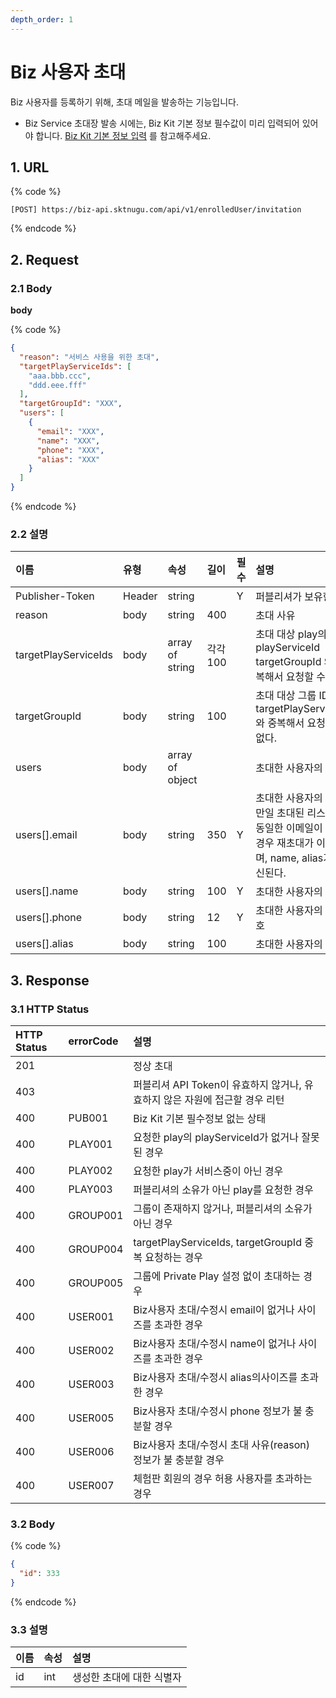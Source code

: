 ```yaml
---
depth_order: 1
---
```


# Biz 사용자 초대

Biz 사용자를 등록하기 위해, 초대 메일을 발송하는 기능입니다.

* Biz Service 초대장 발송 시에는, Biz Kit 기본 정보 필수값이 미리 입력되어 있어야 합니다. [Biz Kit 기본 정보 입력](../../../manage-enrolled-user/enrolled-user-invitation-biz) 를 참고해주세요.

## 1. URL

{% code %}
```text
[POST] https://biz-api.sktnugu.com/api/v1/enrolledUser/invitation
```
{% endcode %}

## 2. Request

### 2.1 Body

**body**

{% code %}
```json
{
  "reason": "서비스 사용을 위한 초대",
  "targetPlayServiceIds": [
    "aaa.bbb.ccc",
    "ddd.eee.fff"
  ],
  "targetGroupId": "XXX",
  "users": [
    {
      "email": "XXX",
      "name": "XXX",
      "phone": "XXX",
      "alias": "XXX"
    }
  ]
}
```
{% endcode %}

### 2.2 설명

| 이름                   | 유형     | 속성              | 길이      | 필수     | 설명                                                                      |
|:---------------------|:-------|:----------------|:--------|:-------|:------------------------------------------------------------------------|
| Publisher-Token      | Header | string          |         | Y      | 퍼블리셔가 보유한 토큰                                                            |
| reason               | body   | string          | 400     |        | 초대 사유                                                                   |
| targetPlayServiceIds | body   | array of string | 각각 100  |        | 초대 대상 play의 playServiceId targetGroupId 와 중복해서 요청할 수 없다.                |
| targetGroupId        | body   | string          | 100     |        | 초대 대상 그룹 ID targetPlayServiceIds 와 중복해서 요청할 수 없다.                       |
| users                | body   | array of object |         |        | 초대한 사용자의 정보                                                             |
| users\[\].email      | body   | string          | 350     | Y      | 초대한 사용자의 이메일 만일 초대된 리스트에 동일한 이메일이 존재할 경우 재초대가 이뤄지며, name, alias가 갱신된다.  |
| users\[\].name       | body   | string          | 100     | Y      | 초대한 사용자의 이름                                                             |
| users\[\].phone      | body   | string          | 12      | Y      | 초대한 사용자의 전화번호                                                           |
| users\[\].alias      | body   | string          | 100     |        | 초대한 사용자의 Alias                                                          |

## 3. Response

### 3.1 HTTP Status

| HTTP Status | errorCode  | 설명                                               |
|:------------|:-----------|:-------------------------------------------------|
| 201         |            | 정상 초대                                            |
| 403         |            | 퍼블리셔 API Token이 유효하지 않거나, 유효하지 않은 자원에 접근할 경우 리턴  |
| 400         | PUB001     | Biz Kit 기본 필수정보 없는 상태                            |
| 400         | PLAY001    | 요청한 play의 playServiceId가 없거나 잘못된 경우              |
| 400         | PLAY002    | 요청한 play가 서비스중이 아닌 경우                            |
| 400         | PLAY003    | 퍼블리셔의 소유가 아닌 play를 요청한 경우                        |
| 400         | GROUP001   | 그룹이 존재하지 않거나, 퍼블리셔의 소유가 아닌 경우                    |
| 400         | GROUP004   | targetPlayServiceIds, targetGroupId 중복 요청하는 경우   |
| 400         | GROUP005   | 그룹에 Private Play 설정 없이 초대하는 경우                   |
| 400         | USER001    | Biz사용자 초대/수정시 email이 없거나 사이즈를 초과한 경우             |
| 400         | USER002    | Biz사용자 초대/수정시 name이 없거나 사이즈를 초과한 경우              |
| 400         | USER003    | Biz사용자 초대/수정시 alias의사이즈를 초과한 경우                  |
| 400         | USER005    | Biz사용자 초대/수정시 phone 정보가 불 충분할 경우                 |
| 400         | USER006    | Biz사용자 초대/수정시 초대 사유(reason) 정보가 불 충분할 경우         |
| 400         | USER007    | 체험판 회원의 경우 허용 사용자를 초과하는 경우                       |

### 3.2 Body

{% code %}
```json
{
  "id": 333
}
```
{% endcode %}

### 3.3 설명

| 이름    | 속성    | 설명             |
|:------|:------|:---------------|
| id    | int   | 생성한 초대에 대한 식별자 |

